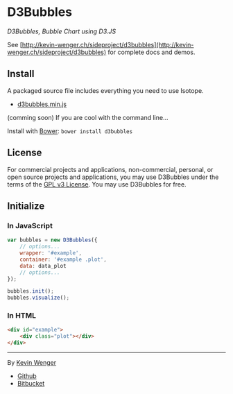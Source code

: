 # D3Bubbles

_D3Bubbles, Bubble Chart using D3.JS_

See [http://kevin-wenger.ch/sideproject/d3bubbles](http://kevin-wenger.ch/sideproject/d3bubbles) for complete docs and demos.

## Install

A packaged source file includes everything you need to use Isotope.

+ [d3bubbles.min.js](http://kevin-wenger.ch/sideproject/d3bubbles/lib/d3bubbles.min.js)

(comming soon) If you are cool with the command line...

Install with [Bower](http://bower.io): `bower install d3bubbles`

## License

For commercial projects and applications, non-commercial, personal, or open source projects and applications, you may use D3Bubbles under the terms of the [GPL v3 License](http://choosealicense.com/licenses/gpl-v3/). You may use D3Bubbles for free.

## Initialize

### In JavaScript

``` js
var bubbles = new D3Bubbles({
    // options...
    wrapper: '#example',
    container: '#example .plot',
    data: data_plot
    // options...
});

bubbles.init();
bubbles.visualize();

```

### In HTML

``` html
<div id="example">
    <div class="plot"></div>
</div>
```

* * *

By [Kevin Wenger](http://kevin-wenger.ch)

- [Github](http://github.com/Sudei)
- [Bitbucket](https://bitbucket.org/WengerK)

